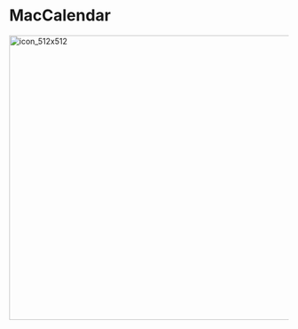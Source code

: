 # MacCalendar
<img width="512" height="512" alt="icon_512x512" src="https://github.com/user-attachments/assets/ab689fbe-ab03-44e8-a11c-489b14e140e7" />
